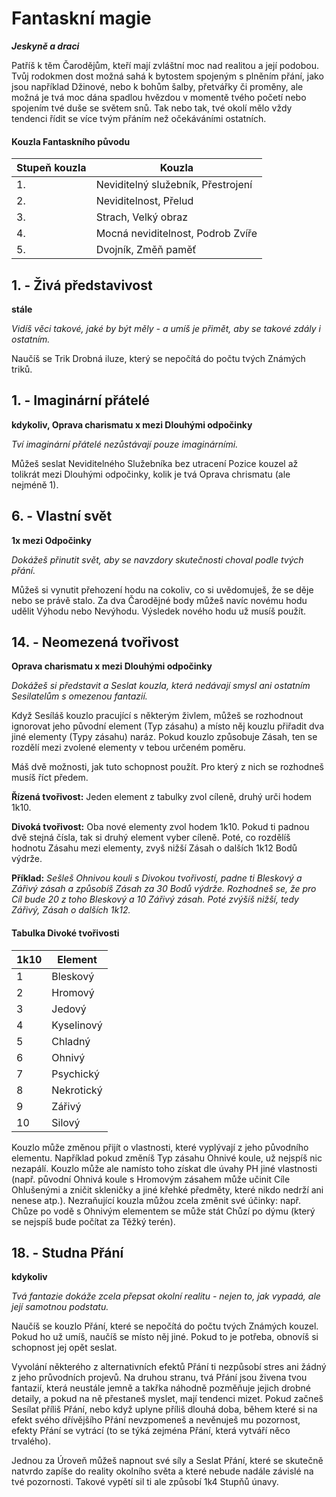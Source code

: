 # Fantaskní magie

***Jeskyně a draci***

Patříš k těm Čarodějům, kteří mají zvláštní moc nad realitou a její podobou. Tvůj rodokmen dost možná sahá k bytostem spojeným s plněním přání, jako jsou například Džinové, nebo k bohům šalby, přetvářky či proměny, ale možná je tvá moc dána spadlou hvězdou v momentě tvého početí nebo spojením tvé duše se světem snů. Tak nebo tak, tvé okolí mělo vždy tendenci řídit se více tvým přáním než očekáváními ostatních.

#### Kouzla Fantaskního původu

| Stupeň kouzla | Kouzla |
| --- | --- |
| 1. | Neviditelný služebník, Přestrojení |
| 2. | Neviditelnost, Přelud |
| 3. | Strach, Velký obraz |
| 4. | Mocná neviditelnost, Podrob Zvíře |
| 5. | Dvojník, Změň paměť |

## 1\. - Živá představivost

**stále**

*Vidíš věci takové, jaké by být měly - a umíš je přimět, aby se takové zdály i ostatním.*

Naučíš se Trik Drobná iluze, který se nepočítá do počtu tvých Známých triků.

## 1\. - Imaginární přátelé

**kdykoliv, Oprava charismatu x mezi Dlouhými odpočinky**

*Tví imaginární přátelé nezůstávají pouze imaginárními.*

Můžeš seslat Neviditelného Služebníka bez utracení Pozice kouzel až tolikrát mezi Dlouhými odpočinky, kolik je tvá Oprava chrismatu (ale nejméně 1).

## 6. - Vlastní svět

**1x mezi Odpočinky**

*Dokážeš přinutit svět, aby se navzdory skutečnosti choval podle tvých přání.*

Můžeš si vynutit přehození hodu na cokoliv, co si uvědomuješ, že se děje nebo se právě stalo. Za dva Čarodějné body můžeš navíc novému hodu udělit Výhodu nebo Nevýhodu. Výsledek nového hodu už musíš použít.

## 14. - Neomezená tvořivost

**Oprava charismatu x mezi Dlouhými odpočinky**

*Dokážeš si představit a Seslat kouzla, která nedávají smysl ani ostatním Sesilatelům s omezenou fantazií.*

Když Sesíláš kouzlo pracující s některým živlem, můžeš se rozhodnout ignorovat jeho původní element (Typ zásahu) a místo něj kouzlu přiřadit dva jiné elementy (Typy zásahu) naráz. Pokud kouzlo způsobuje Zásah, ten se rozdělí mezi zvolené elementy v tebou určeném poměru.

Máš dvě možnosti, jak tuto schopnost použít. Pro který z nich se rozhodneš musíš říct předem.

**Řízená tvořivost:** Jeden element z tabulky zvol cíleně, druhý urči hodem 1k10.

**Divoká tvořivost:** Oba nové elementy zvol hodem 1k10. Pokud ti padnou dvě stejná čísla, tak si druhý element vyber cíleně. Poté, co rozdělíš hodnotu Zásahu mezi elementy, zvyš nižší Zásah o dalších 1k12 Bodů výdrže.

**Příklad:** *Sešleš Ohnivou kouli s Divokou tvořivostí, padne ti Bleskový a Zářivý zásah a způsobíš Zásah za 30 Bodů výdrže. Rozhodneš se, že pro Cíl bude 20 z toho Bleskový a 10 Zářivý zásah. Poté zvýšíš nižší, tedy Zářivý, Zásah o dalších 1k12.*

#### Tabulka Divoké tvořivosti

| 1k10 | Element |
| --- | --- |
| 1 | Bleskový |
| 2 | Hromový |
| 3 | Jedový |
| 4 | Kyselinový |
| 5 | Chladný |
| 6 | Ohnivý | 
| 7 | Psychický |
| 8 | Nekrotický |
| 9 | Zářivý |
| 10 | Silový |

Kouzlo může změnou přijít o vlastnosti, které vyplývají z jeho původního elementu. Například pokud změníš Typ zásahu Ohnivé koule, už nejspíš nic nezapálí. Kouzlo může ale namísto toho získat dle úvahy PH jiné vlastnosti (např. původní Ohnivá koule s Hromovým zásahem může učinit Cíle Ohlušenými a zničit skleničky a jiné křehké předměty, které nikdo nedrží ani nenese atp.). Nezraňující kouzla můžou zcela změnit své účinky: např. Chůze po vodě s Ohnivým elementem se může stát Chůzí po dýmu (který se nejspíš bude počítat za Těžký terén).

## 18. - Studna Přání

**kdykoliv**

*Tvá fantazie dokáže zcela přepsat okolní realitu - nejen to, jak vypadá, ale její samotnou podstatu.*

Naučíš se kouzlo Přání, které se nepočítá do počtu tvých Známých kouzel. Pokud ho už umíš, naučíš se místo něj jiné. Pokud to je potřeba, obnovíš si schopnost jej opět seslat.

Vyvolání některého z alternativních efektů Přání ti nezpůsobí stres ani žádný z jeho průvodních projevů. Na druhou stranu, tvá Přání jsou živena tvou fantazií, která neustále jemně a takřka náhodně pozměňuje jejich drobné detaily, a pokud na ně přestaneš myslet, mají tendenci mizet. Pokud začneš Sesílat příliš Přání, nebo když uplyne příliš dlouhá doba, během které si na efekt svého dřívějšího Přání nevzpomeneš a nevěnuješ mu pozornost, efekty Přání se vytrácí (to se týká zejména Přání, která vytváří něco trvalého).

Jednou za Úroveň můžeš napnout své síly a Seslat Přání, které se skutečně natvrdo zapíše do reality okolního světa a které nebude nadále závislé na tvé pozornosti. Takové vypětí sil ti ale způsobí 1k4 Stupňů únavy.
